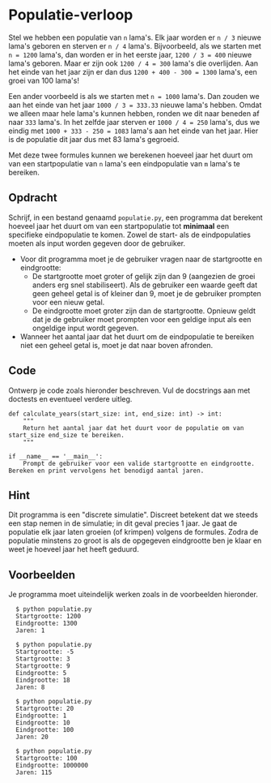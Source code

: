 # Populatie-verloop

Stel we hebben een populatie van `n` lama's. Elk jaar worden er `n / 3` nieuwe lama's geboren en sterven er `n / 4` lama's.
Bijvoorbeeld, als we starten met `n = 1200` lama's, dan worden er in het eerste jaar, `1200 / 3 = 400` nieuwe lama's geboren. Maar er zijn ook `1200 / 4 = 300` lama's die overlijden.
Aan het einde van het jaar zijn er dan dus `1200 + 400 - 300 = 1300` lama's, een groei van 100 lama's!

Een ander voorbeeld is als we starten met `n = 1000` lama's. Dan zouden we aan het einde van het jaar `1000 / 3 = 333.33` nieuwe lama's hebben. Omdat we alleen maar hele lama's kunnen hebben, ronden we dit naar beneden af naar `333` lama's.
In het zelfde jaar sterven er `1000 / 4 = 250` lama's, dus we eindig met `1000 + 333 - 250 = 1083` lama's aan het einde van het jaar. Hier is de populatie dit jaar dus met 83 lama's gegroeid.

Met deze twee formules kunnen we berekenen hoeveel jaar het duurt om van een startpopulatie van `n` lama's een eindpopulatie van `m` lama's te bereiken.

## Opdracht

Schrijf, in een bestand genaamd `populatie.py`, een programma dat berekent hoeveel jaar het duurt om van een startpopulatie tot **minimaal** een specifieke eindpopulatie te komen.
Zowel de start- als de eindpopulaties moeten als input worden gegeven door de gebruiker.

* Voor dit programma moet je de gebruiker vragen naar de startgrootte en eindgrootte:
    * De startgrootte moet groter of gelijk zijn dan 9 (aangezien de groei anders erg snel stabiliseert). Als de gebruiker een waarde geeft dat geen geheel getal is of kleiner dan 9, moet je de gebruiker prompten voor een nieuw getal.
    * De eindgrootte moet groter zijn dan de startgrootte. Opnieuw geldt dat je de gebruiker moet prompten voor een geldige input als een ongeldige input wordt gegeven.
* Wanneer het aantal jaar dat het duurt om de eindpopulatie te bereiken niet een geheel getal is, moet je dat naar boven afronden.

## Code

Ontwerp je code zoals hieronder beschreven. Vul de docstrings aan met doctests en eventueel verdere uitleg.

    def calculate_years(start_size: int, end_size: int) -> int:
        """
        Return het aantal jaar dat het duurt voor de populatie om van start_size end_size te bereiken.
        """

    if __name__ == '__main__':
        Prompt de gebruiker voor een valide startgrootte en eindgrootte. Bereken en print vervolgens het benodigd aantal jaren.

## Hint

Dit programma is een "discrete simulatie". Discreet betekent dat we steeds een stap nemen in de simulatie; in dit geval precies 1 jaar. Je gaat de populatie elk jaar laten groeien (of krimpen) volgens de formules. Zodra de populatie minstens zo groot is als de opgegeven eindgrootte ben je klaar en weet je hoeveel jaar het heeft geduurd.

## Voorbeelden

Je programma moet uiteindelijk werken zoals in de voorbeelden hieronder.

      $ python populatie.py
      Startgrootte: 1200
      Eindgrootte: 1300
      Jaren: 1

      $ python populatie.py
      Startgrootte: -5
      Startgrootte: 3
      Startgrootte: 9
      Eindgrootte: 5
      Eindgrootte: 18
      Jaren: 8

      $ python populatie.py
      Startgrootte: 20
      Eindgrootte: 1
      Eindgrootte: 10
      Eindgrootte: 100
      Jaren: 20

      $ python populatie.py
      Startgrootte: 100
      Eindgrootte: 1000000
      Jaren: 115
